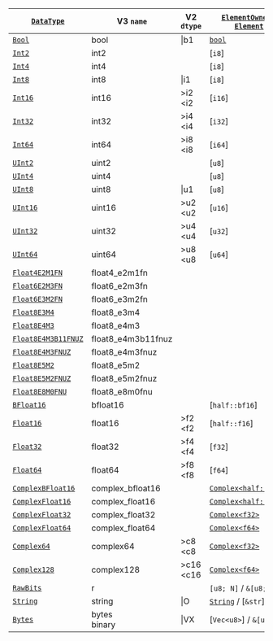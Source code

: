 | [`DataType`]          | V3 `name`          | V2 `dtype`  | [`ElementOwned`] / [`Element`] | Feature Flag |
| --------------------- | ------------------ | ----------- | ------------------------------ | ------------ |
| [`Bool`]              | bool               | \|b1        | [`bool`]                       |              |
| [`Int2`]              | int2               |             | [`i8`]                         |              |
| [`Int4`]              | int4               |             | [`i8`]                         |              |
| [`Int8`]              | int8               | \|i1        | [`i8`]                         |              |
| [`Int16`]             | int16              | >i2 <i2     | [`i16`]                        |              |
| [`Int32`]             | int32              | >i4 <i4     | [`i32`]                        |              |
| [`Int64`]             | int64              | >i8 <i8     | [`i64`]                        |              |
| [`UInt2`]             | uint2              |             | [`u8`]                         |              |
| [`UInt4`]             | uint4              |             | [`u8`]                         |              |
| [`UInt8`]             | uint8              | \|u1        | [`u8`]                         |              |
| [`UInt16`]            | uint16             | >u2 <u2     | [`u16`]                        |              |
| [`UInt32`]            | uint32             | >u4 <u4     | [`u32`]                        |              |
| [`UInt64`]            | uint64             | >u8 <u8     | [`u64`]                        |              |
| [`Float4E2M1FN`]      | float4_e2m1fn      |             |                                |              |
| [`Float6E2M3FN`]      | float6_e2m3fn      |             |                                |              |
| [`Float6E3M2FN`]      | float6_e3m2fn      |             |                                |              |
| [`Float8E3M4`]        | float8_e3m4        |             |                                |              |
| [`Float8E4M3`]        | float8_e4m3        |             |                                |              |
| [`Float8E4M3B11FNUZ`] | float8_e4m3b11fnuz |             |                                |              |
| [`Float8E4M3FNUZ`]    | float8_e4m3fnuz    |             |                                |              |
| [`Float8E5M2`]        | float8_e5m2        |             |                                |              |
| [`Float8E5M2FNUZ`]    | float8_e5m2fnuz    |             |                                |              |
| [`Float8E8M0FNU`]     | float8_e8m0fnu     |             |                                |              |
| [`BFloat16`]          | bfloat16           |             | [`half::bf16`]                 |              |
| [`Float16`]           | float16            | >f2 <f2     | [`half::f16`]                  |              |
| [`Float32`]           | float32            | >f4 <f4     | [`f32`]                        |              |
| [`Float64`]           | float64            | >f8 <f8     | [`f64`]                        |              |
| [`ComplexBFloat16`]   | complex_bfloat16   |             | [`Complex<half::bf16>`]        |              |
| [`ComplexFloat16`]    | complex_float16    |             | [`Complex<half::f16>`]         |              |
| [`ComplexFloat32`]    | complex_float32    |             | [`Complex<f32>`]               |              |
| [`ComplexFloat64`]    | complex_float64    |             | [`Complex<f64>`]               |              |
| [`Complex64`]         | complex64          | >c8 <c8     | [`Complex<f32>`]               |              |
| [`Complex128`]        | complex128         | >c16 <c16   | [`Complex<f64>`]               |              |
| [`RawBits`]           | r                  |             | `[u8; N]` / `&[u8; N]`         |              |
| [`String`]            | string             | \|O         | [`String`] / [`&str`]          |              |
| [`Bytes`]             | bytes<br>binary    | \|VX        | [`Vec<u8>`] / `&[u8]`          |              |

[`DataType`]: crate::array::DataType

[`Bool`]: crate::array::DataType::Bool
[`Int2`]: crate::array::DataType::Int2
[`Int4`]: crate::array::DataType::Int4
[`Int8`]: crate::array::DataType::Int8
[`Int16`]: crate::array::DataType::Int16
[`Int32`]: crate::array::DataType::Int32
[`Int64`]: crate::array::DataType::Int64
[`UInt2`]: crate::array::DataType::UInt2
[`UInt4`]: crate::array::DataType::UInt4
[`UInt8`]: crate::array::DataType::UInt8
[`UInt16`]: crate::array::DataType::UInt16
[`UInt32`]: crate::array::DataType::UInt32
[`UInt64`]: crate::array::DataType::UInt64
[`Float4E2M1FN`]: crate::array::DataType::Float4E2M1FN
[`Float6E2M3FN`]: crate::array::DataType::Float6E2M3FN
[`Float6E3M2FN`]: crate::array::DataType::Float6E3M2FN
[`Float8E3M4`]: crate::array::DataType::Float8E3M4
[`Float8E4M3`]: crate::array::DataType::Float8E4M3
[`Float8E4M3B11FNUZ`]: crate::array::DataType::Float8E4M3B11FNUZ
[`Float8E4M3FNUZ`]: crate::array::DataType::Float8E4M3FNUZ
[`Float8E5M2`]: crate::array::DataType::Float8E5M2
[`Float8E5M2FNUZ`]: crate::array::DataType::Float8E5M2FNUZ
[`Float8E8M0FNU`]: crate::array::DataType::Float8E8M0FNU
[`BFloat16`]: crate::array::DataType::BFloat16
[`Float16`]: crate::array::DataType::Float16
[`Float32`]: crate::array::DataType::Float32
[`Float64`]: crate::array::DataType::Float64
[`ComplexBFloat16`]: crate::array::DataType::ComplexBFloat16
[`ComplexFloat16`]: crate::array::DataType::ComplexFloat16
[`ComplexFloat32`]: crate::array::DataType::ComplexFloat32
[`ComplexFloat64`]: crate::array::DataType::ComplexFloat64
[`Complex64`]: crate::array::DataType::Complex64
[`Complex128`]: crate::array::DataType::Complex128
[`RawBits`]: crate::array::DataType::RawBits
[`String`]: crate::array::DataType::String
[`Bytes`]: crate::array::DataType::Bytes

[`Element`]: crate::array::Element
[`ElementOwned`]: crate::array::ElementOwned

[`Complex<half::bf16>`]: num::complex::Complex<half::bf16>
[`Complex<half::f16>`]: num::complex::Complex<half::f16>
[`Complex<f32>`]: num::complex::Complex<f32>       
[`Complex<f64>`]: num::complex::Complex<f64>       
[`Complex<f32>`]: num::complex::Complex<f32>       
[`Complex<f64>`]: num::complex::Complex<f64>       

[ZEP0001]: https://zarr.dev/zeps/accepted/ZEP0001.html
[zarr-specs #130]: https://github.com/zarr-developers/zarr-specs/issues/130
[ZEP0007 (draft)]: https://github.com/zarr-developers/zeps/pull/47
[data-types/string]: https://github.com/zarr-developers/zarr-extensions/tree/main/data-types/string
[data-types/bytes]: https://github.com/zarr-developers/zarr-extensions/tree/main/data-types/bytes
[data-types/complex_bfloat16]: https://github.com/zarr-developers/zarr-extensions/tree/main/data-types/complex_bfloat16
[data-types/complex_float16]: https://github.com/zarr-developers/zarr-extensions/tree/main/data-types/complex_float16
[data-types/complex_float32]: https://github.com/zarr-developers/zarr-extensions/tree/main/data-types/complex_float32
[data-types/complex_float64]: https://github.com/zarr-developers/zarr-extensions/tree/main/data-types/complex_float64

